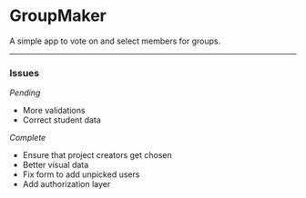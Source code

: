 # GroupMaker

A simple app to vote on and select members for groups.

---

### Issues

*Pending*

- More validations
- Correct student data

*Complete*

- Ensure that project creators get chosen
- Better visual data
- Fix form to add unpicked users
- Add authorization layer